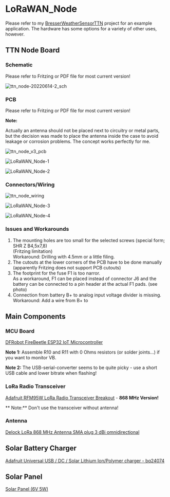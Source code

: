 # LoRaWAN_Node

Please refer to my [BresserWeatherSensorTTN](https://github.com/matthias-bs/BresserWeatherSensorTTN) project for an example application. The hardware has some options for a variety of other uses, however.

## TTN Node Board

### Schematic
Please refer to Fritzing or PDF file for most current version!

![ttn_node-20220614-2_sch](https://user-images.githubusercontent.com/83612361/183265248-27ff49f0-91a8-427f-959b-108c1d9e68b8.png)

### PCB
Please refer to Fritzing or PDF file for most current version!

**Note:**

Actually an antenna should not be placed next to circuitry or metal parts, but the decision was made to place the antenna inside the case to avoid leakage or corrosion problems. The concept works perfectly for me. 

![ttn_node_v3_pcb](https://user-images.githubusercontent.com/83612361/183265170-01bee6f2-5752-422e-a078-0f699fb1699f.png)

![LoRaWAN_Node-1](https://user-images.githubusercontent.com/83612361/183265799-35a17795-5f3f-4d37-867a-c85cc667befa.jpg)

![LoRaWAN_Node-2](https://user-images.githubusercontent.com/83612361/183265817-2f7a1a1e-1e9d-4e9b-a29a-9f60a6a3cc44.jpg)

### Connectors/Wiring
![ttn_node_wiring](https://user-images.githubusercontent.com/83612361/183265340-02fee7d6-5dc1-46e7-92a9-3ebd7063b362.png)

![LoRaWAN_Node-3](https://user-images.githubusercontent.com/83612361/183265830-def8cbac-5eb0-4b49-8697-ba42429444d9.jpg)

![LoRaWAN_Node-4](https://user-images.githubusercontent.com/83612361/183265832-7b003ffb-fc45-4e7e-966a-1e0f9eb263e6.jpg)

### Issues and Workarounds
1. The mounting holes are too small for the selected screws (special form; SHR Z B4,5x7,8)<br>(Fritzing limitation)<br>Workaround: Drilling with 4.5mm or a little filing.
2. The cutouts at the lower corners of the PCB have to be done manually<br>(apparently Fritzing does not support PCB cutouts)
3. The footprint for the fuse F1 is too narror.<br>As a workaround, F1 can be placed instead of connector J6 and the battery can be connected to a pin header at the actual F1 pads. (see photo)
4. Connection from battery B+ to analog input voltage divider is missing.<br>Workaround: Add a wire from B+ to 
## Main Components
### MCU Board
[DFRobot FireBeetle ESP32 IoT Microcontroller](https://www.dfrobot.com/product-1590.html)

**Note 1:** Assemble R10 and R11 with 0 Ohms resistors (or solder joints...) if you want to monitor VB.

**Note 2:** The USB-serial-converter seems to be quite picky - use a short USB cable and lower bitrate when flashing!

### LoRa Radio Transceiver
[Adafruit RFM95W LoRa Radio Transceiver Breakout](https://www.adafruit.com/product/3072) - **868 MHz Version!**

** Note:** Don't use the transceiver without antenna!

### Antenna
[Delock LoRa 868 MHz Antenna SMA plug 3 dBi omnidirectional](https://www.delock.de/produkt/89769/merkmale.html)

## Solar Battery Charger
[Adafruit Universal USB / DC / Solar Lithium Ion/Polymer charger - bq24074](https://www.adafruit.com/product/4755)

## Solar Panel
[Solar Panel (6V 5W)](https://www.waveshare.com/solar-panel-6v-5w.htm)

